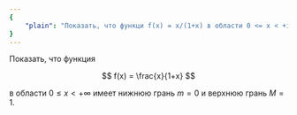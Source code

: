 ```yaml
---
{
    "plain": "Показать, что функци f(x) = x/(1+x) в области 0 <= x < +infty имеет нижнюю грань m = 0 и верхнюю грань M = 1."
}
---
```


Показать, что функция

$$ f(x) = \frac{x}{1+x} $$

в области $0 \leq x < +\infty$ имеет нижнюю грань $m=0$ и верхнюю грань $M=1$.